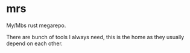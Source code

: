 mrs
===

My/Mbs rust megarepo.

There are bunch of tools I always need, this is the home as they usually depend on each other.
